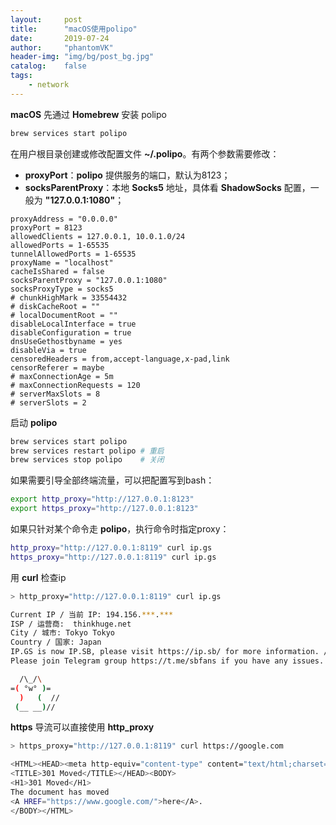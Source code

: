 ```yaml
---
layout:     post
title:      "macOS使用polipo"
date:       2019-07-24
author:     "phantomVK"
header-img: "img/bg/post_bg.jpg"
catalog:    false
tags:
    - network
---
```


__macOS__ 先通过 __Homebrew__ 安装 polipo

```bash
brew services start polipo
```

在用户根目录创建或修改配置文件 __~/.polipo__。有两个参数需要修改：

- __proxyPort__：__polipo__ 提供服务的端口，默认为8123；
- __socksParentProxy__：本地 __Socks5__ 地址，具体看 __ShadowSocks__ 配置，一般为 __"127.0.0.1:1080"__；

```
proxyAddress = "0.0.0.0"
proxyPort = 8123
allowedClients = 127.0.0.1, 10.0.1.0/24
allowedPorts = 1-65535
tunnelAllowedPorts = 1-65535
proxyName = "localhost"
cacheIsShared = false
socksParentProxy = "127.0.0.1:1080"
socksProxyType = socks5
# chunkHighMark = 33554432
# diskCacheRoot = ""
# localDocumentRoot = ""
disableLocalInterface = true
disableConfiguration = true
dnsUseGethostbyname = yes
disableVia = true
censoredHeaders = from,accept-language,x-pad,link
censorReferer = maybe
# maxConnectionAge = 5m
# maxConnectionRequests = 120
# serverMaxSlots = 8
# serverSlots = 2
```

启动 __polipo__

```bash
brew services start polipo
brew services restart polipo # 重启
brew services stop polipo    # 关闭
```

如果需要引导全部终端流量，可以把配置写到bash：

```bash
export http_proxy="http://127.0.0.1:8123"
export https_proxy="http://127.0.0.1:8123"
```

如果只针对某个命令走 __polipo__，执行命令时指定proxy：

```bash
http_proxy="http://127.0.0.1:8119" curl ip.gs
https_proxy="http://127.0.0.1:8119" curl ip.gs
```

用 __curl__ 检查ip

```bash
> http_proxy="http://127.0.0.1:8119" curl ip.gs

Current IP / 当前 IP: 194.156.***.***
ISP / 运营商:  thinkhuge.net
City / 城市: Tokyo Tokyo
Country / 国家: Japan
IP.GS is now IP.SB, please visit https://ip.sb/ for more information. / IP.GS 已更改为 IP.SB ，请访问 https://ip.sb/ 获取更详细 IP 信息！
Please join Telegram group https://t.me/sbfans if you have any issues. / 如有问题，请加入 Telegram 群 https://t.me/sbfans

  /\_/\
=( °w° )=
  )   (  //
 (__ __)//
```

__https__ 导流可以直接使用 __http_proxy__

```bash
> https_proxy="http://127.0.0.1:8119" curl https://google.com

<HTML><HEAD><meta http-equiv="content-type" content="text/html;charset=utf-8">
<TITLE>301 Moved</TITLE></HEAD><BODY>
<H1>301 Moved</H1>
The document has moved
<A HREF="https://www.google.com/">here</A>.
</BODY></HTML>
```